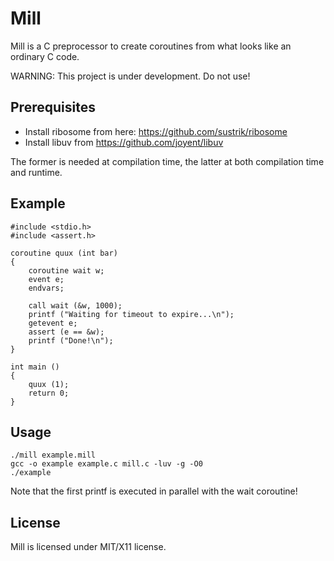 Mill
====

Mill is a C preprocessor to create coroutines from what looks like an
ordinary C code.

WARNING: This project is under development. Do not use!

## Prerequisites

* Install ribosome from here: https://github.com/sustrik/ribosome
* Install libuv from https://github.com/joyent/libuv

The former is needed at compilation time, the latter at both compilation time
and runtime.

## Example

```
#include <stdio.h>
#include <assert.h>

coroutine quux (int bar)
{
    coroutine wait w;
    event e;
    endvars;

    call wait (&w, 1000);
    printf ("Waiting for timeout to expire...\n");
    getevent e;
    assert (e == &w);
    printf ("Done!\n");
}

int main ()
{
    quux (1);
    return 0;
}
```

## Usage

```
./mill example.mill
gcc -o example example.c mill.c -luv -g -O0
./example
```

Note that the first printf is executed in parallel with the wait coroutine!

## License

Mill is licensed under MIT/X11 license.
